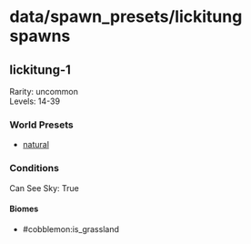 # data/spawn_presets/lickitung spawns  
  
## lickitung-1  
Rarity: uncommon  
Levels: 14-39  
  
### World Presets  
* [natural](data/spawn_data/natural.md)  
  
### Conditions  
Can See Sky: True  
  
#### Biomes  
  * #cobblemon:is_grassland
  
